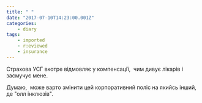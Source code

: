 ```yaml
---
title: " "
date: "2017-07-10T14:23:00.001Z"
categories:
    - diary
tags:
    - imported
    - r:eviewed
    - insurance
---
```


Страхова УСГ вкотре відмовляє у компенсації,  чим дивує лікарів і засмучує мене.

Думаю,  може варто змінити цей корпоративний поліс на якийсь інший, де "олл інклюзів".
